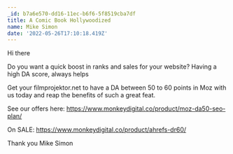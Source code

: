 ```yaml
---
_id: b7a6e570-dd16-11ec-b6f6-5f8519cba7df
title: A Comic Book Hollywoodized
name: Mike Simon
date: '2022-05-26T17:10:18.419Z'
---
```

Hi there 
 
Do you want a quick boost in ranks and sales for your website? 
Having a high DA score, always helps 
 
Get your filmprojektor.net to have a DA between 50 to 60 points in Moz with us today and reap the benefits of such a great feat. 
 
See our offers here: 
https://www.monkeydigital.co/product/moz-da50-seo-plan/ 
 
On SALE: 
https://www.monkeydigital.co/product/ahrefs-dr60/ 
 
 
Thank you 
Mike Simon
